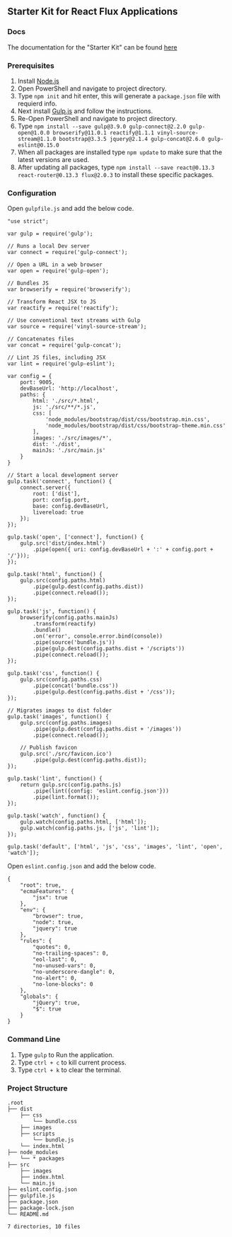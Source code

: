 ## Starter Kit for React Flux Applications

### Docs
The documentation for the "Starter Kit" can be found [here](https://docs.senseidev.com/dokumentation/javascript-library/react-flux-1/react-flux)

### Prerequisites
1. Install [Node.js](https://nodejs.org/en/ "Node.js")
2. Open PowerShell and navigate to project directory.
3. Type `npm init` and hit enter, this will generate a `package.json` file with requierd info.
4. Next install [Gulp.js](https://gulpjs.com/ "Gulp.js") and follow the instructions.
5. Re-Open PowerShell and navigate to project directory.
6. Type `npm install --save gulp@3.9.0 gulp-connect@2.2.0 gulp-open@1.0.0 browserify@11.0.1 reactify@1.1.1 vinyl-source-stream@1.1.0 bootstrap@3.3.5 jquery@2.1.4 gulp-concat@2.6.0 gulp-eslint@0.15.0`
7. When all packages are installed type `npm update` to make sure that the latest versions are used.
8. After updating all packages, type `npm install --save react@0.13.3 react-router@0.13.3 flux@2.0.3` to install these specific packages.

### Configuration
Open `gulpfile.js` and add the below code.
    
	"use strict";

	var gulp = require('gulp');

	// Runs a local Dev server
	var connect = require('gulp-connect'); 

	// Open a URL in a web browser
	var open = require('gulp-open');

	// Bundles JS
	var browserify = require('browserify');

	// Transform React JSX to JS
	var reactify = require('reactify');

	// Use conventional text streams with Gulp
	var source = require('vinyl-source-stream');

	// Concatenates files
	var concat = require('gulp-concat');

	// Lint JS files, including JSX
	var lint = require('gulp-eslint');

	var config = {
		port: 9005,
		devBaseUrl: 'http://localhost',
		paths: {
			html: './src/*.html',
			js: './src/**/*.js',
			css: [
      			'node_modules/bootstrap/dist/css/bootstrap.min.css',
      			'node_modules/bootstrap/dist/css/bootstrap-theme.min.css'
    		],
			images: './src/images/*',
			dist: './dist',
			mainJs: './src/main.js'
		}
	}

	// Start a local development server
	gulp.task('connect', function() {
		connect.server({
			root: ['dist'],
			port: config.port,
			base: config.devBaseUrl,
			livereload: true
		});
	});

	gulp.task('open', ['connect'], function() {
		gulp.src('dist/index.html')
			.pipe(open({ uri: config.devBaseUrl + ':' + config.port + '/'}));
	});

	gulp.task('html', function() {
		gulp.src(config.paths.html)
			.pipe(gulp.dest(config.paths.dist))
			.pipe(connect.reload());
	});

	gulp.task('js', function() {
		browserify(config.paths.mainJs)
			.transform(reactify)
			.bundle()
			.on('error', console.error.bind(console))
			.pipe(source('bundle.js'))
			.pipe(gulp.dest(config.paths.dist + '/scripts'))
			.pipe(connect.reload());
	});

	gulp.task('css', function() {
		gulp.src(config.paths.css)
			.pipe(concat('bundle.css'))
			.pipe(gulp.dest(config.paths.dist + '/css'));
	});

	// Migrates images to dist folder
	gulp.task('images', function() {
		gulp.src(config.paths.images)
			.pipe(gulp.dest(config.paths.dist + '/images'))
			.pipe(connect.reload());

		// Publish favicon
		gulp.src('./src/favicon.ico')
			.pipe(gulp.dest(config.paths.dist));
	});

	gulp.task('lint', function() {
		return gulp.src(config.paths.js)
			.pipe(lint({config: 'eslint.config.json'}))
			.pipe(lint.format());
	});

	gulp.task('watch', function() {
		gulp.watch(config.paths.html, ['html']);
		gulp.watch(config.paths.js, ['js', 'lint']);
	});

	gulp.task('default', ['html', 'js', 'css', 'images', 'lint', 'open', 'watch']);

Open `eslint.config.json` and add the below code.

	{
    	"root": true,
    	"ecmaFeatures": {
      		"jsx": true
    	},
    	"env": {
      		"browser": true,
      		"node": true,
      		"jquery": true
    	},
    	"rules": {
      		"quotes": 0,
      		"no-trailing-spaces": 0,
      		"eol-last": 0,
      		"no-unused-vars": 0,
      		"no-underscore-dangle": 0,
      		"no-alert": 0,
      		"no-lone-blocks": 0
    	},
    	"globals": {
      		"jQuery": true,
      		"$": true
    	}
	}

### Command Line
1. Type `gulp` to Run the application.
2. Type `ctrl + c` to kill current process.
3. Type `ctrl + k` to clear the terminal.

### Project Structure
	.root
	├── dist
		├── css
			└── bundle.css
		├── images
		├── scripts
			└── bundle.js
		└── index.html
	├── node_modules
		└── * packages
	├── src
		├── images
		├── index.html
		└── main.js
	├── eslint.config.json
	├── gulpfile.js
	├── package.json
	├── package-lock.json
	└── README.md
	
	7 directories, 10 files